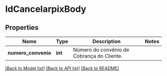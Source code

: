 # IdCancelarpixBody

## Properties
Name | Type | Description | Notes
------------ | ------------- | ------------- | -------------
**numero_convenio** | **int** | Número do convênio de Cobrança do Cliente. | 

[[Back to Model list]](../../README.md#documentation-for-models) [[Back to API list]](../../README.md#documentation-for-api-endpoints) [[Back to README]](../../README.md)

